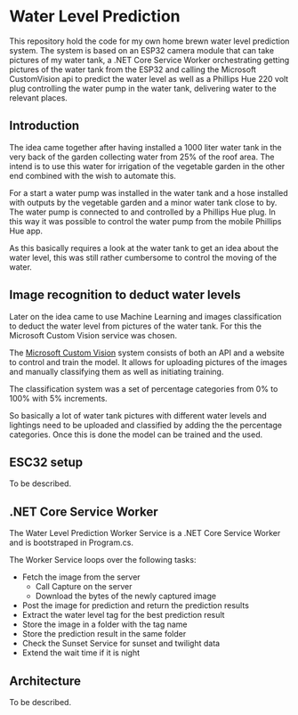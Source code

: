 # Water Level Prediction

This repository hold the code for my own home brewn water level prediction system. The system is based on an ESP32 camera module that can take pictures of my water tank, a .NET Core Service Worker orchestrating getting pictures of the water tank from the ESP32 and calling the Microsoft CustomVision api to predict the water level as well as a Phillips Hue 220 volt plug controlling the water pump in the water tank, delivering water to the relevant places.

## Introduction

The idea came together after having installed a 1000 liter water tank in the very back of the garden collecting water from 25% of the roof area. The intend is to use this water for irrigation of the vegetable garden in the other end combined with the wish to automate this.

For a start a water pump was installed in the water tank and a hose installed with outputs by the vegetable garden and a minor water tank close to by. The water pump is connected to and controlled by a Phillips Hue plug. In this way it was possible to control the water pump from the mobile Phillips Hue app.

As this basically requires a look at the water tank to get an idea about the water level, this was still rather cumbersome to control the moving of the water.

## Image recognition to deduct water levels

Later on the idea came to use Machine Learning and images classification to deduct the water level from pictures of the water tank. For this the Microsoft Custom Vision service was chosen.

The <a href="https://www.customvision.ai/" target="_blank">Microsoft Custom Vision</a> system consists of both an API and a website to control and train the model. It allows for uploading pictures of the images and manually classifying them as well as initiating training.

The classification system was a set of percentage categories from 0% to 100% with 5% increments.

So basically a lot of water tank pictures with different water levels and lightings need to be uploaded and classified by adding the the percentage categories. Once this is done the model can be trained and the used.

## ESC32 setup

To be described.

## .NET Core Service Worker

The Water Level Prediction Worker Service is a .NET Core Service Worker and is bootstraped in Program.cs.

The Worker Service loops over the following tasks:

* Fetch the image from the server
  * Call Capture on the server
  * Download the bytes of the newly captured image
* Post the image for prediction and return the prediction results
* Extract the water level tag for the best prediction result
* Store the image in a folder with the tag name
* Store the prediction result in the same folder
* Check the Sunset Service for sunset and twilight data
* Extend the wait time if it is night

## Architecture

To be described.
